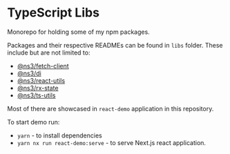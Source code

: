 # TypeScript Libs

Monorepo for holding some of my npm packages.

Packages and their respective READMEs can be found in `libs` folder.
These include but are not limited to:

* [@ns3/fetch-client](libs/fetch-client)
* [@ns3/di](libs/di)
* [@ns3/react-utils](libs/react-utils)
* [@ns3/rx-state](libs/rx-state)
* [@ns3/ts-utils](libs/ts-utils)

Most of there are showcased in `react-demo` application in this repository.

To start demo run:

* `yarn` - to install dependencies
* `yarn nx run react-demo:serve` - to serve Next.js react application.
